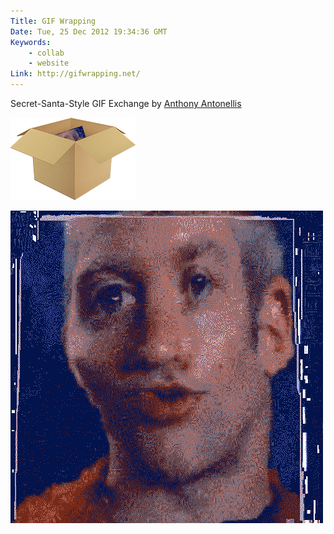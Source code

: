 ```yaml
---
Title: GIF Wrapping
Date: Tue, 25 Dec 2012 19:34:36 GMT
Keywords:
    - collab
    - website
Link: http://gifwrapping.net/
---
```


Secret-Santa-Style GIF Exchange by [Anthony Antonellis](http://anthonyantonellis.com)

![](gif-wrapping/thumbnail.gif)

![](gif-wrapping/lqs4355g.gif)